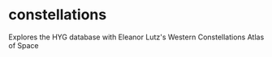 # constellations
Explores the HYG database with Eleanor Lutz's Western Constellations Atlas of Space

